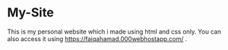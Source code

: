 # My-Site
This is my personal website which i made using html and css only. You can also access it using https://faiqahamad.000webhostapp.com/ .
